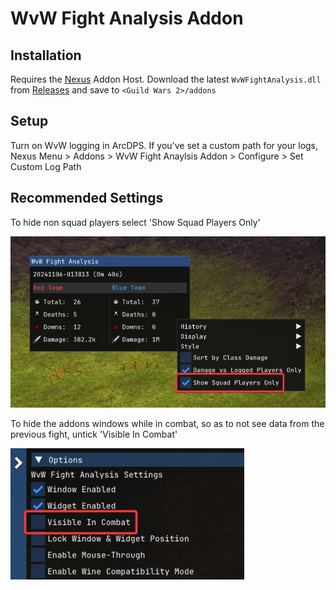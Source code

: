 # WvW Fight Analysis Addon

## Installation
Requires the [Nexus](https://raidcore.gg/Nexus) Addon Host.
Download the latest `WvWFightAnalysis.dll` from [Releases](https://github.com/jake-greygoose/WvW-Fight-Analysis-Addon/releases) and save to `<Guild Wars 2>/addons`

## Setup
Turn on WvW logging in ArcDPS.
If you've set a custom path for your logs,
Nexus Menu > Addons > WvW Fight Anaylsis Addon > Configure > Set Custom Log Path

## Recommended Settings

To hide non squad players select 'Show Squad Players Only'

 ![Example2](./AddonExampleImage2.png)

To hide the addons windows while in combat, so as to not see data from the previous fight, untick 'Visible In Combat'

 ![Example3](./AddonExampleImage3.png)
